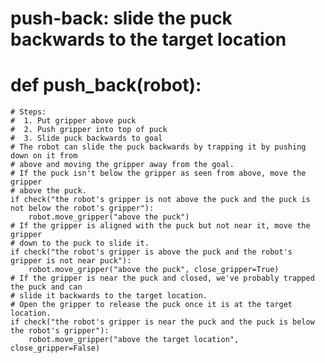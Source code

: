 # push-back: slide the puck backwards to the target location
# def push_back(robot):
    # Steps:
    #  1. Put gripper above puck
    #  2. Push gripper into top of puck
    #  3. Slide puck backwards to goal
    # The robot can slide the puck backwards by trapping it by pushing down on it from
    # above and moving the gripper away from the goal.
    # If the puck isn't below the gripper as seen from above, move the gripper
    # above the puck.
    if check("the robot's gripper is not above the puck and the puck is not below the robot's gripper"):
        robot.move_gripper("above the puck")
    # If the gripper is aligned with the puck but not near it, move the gripper
    # down to the puck to slide it.
    if check("the robot's gripper is above the puck and the robot's gripper is not near puck"):
        robot.move_gripper("above the puck", close_gripper=True)
    # If the gripper is near the puck and closed, we've probably trapped the puck and can
    # slide it backwards to the target location.
    # Open the gripper to release the puck once it is at the target location.
    if check("the robot's gripper is near the puck and the puck is below the robot's gripper"):
        robot.move_gripper("above the target location", close_gripper=False)